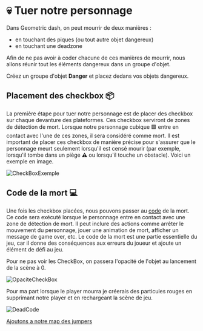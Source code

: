 # 💀 Tuer notre personnage

Dans Geometric dash, on peut mourrir de deux manières : 
 - en touchant des piques (ou tout autre objet dangereux)
 - en touchant une deadzone

Afin de ne pas avoir à coder chacune de ces manières de mourrir, nous allons réunir tout les éléments dangereux dans un groupe d'objet. 

Créez un groupe d'objet **Danger** et placez dedans vos objets dangereux.



## Placement des checkbox 📦
La première étape pour tuer notre personnage est de placer des checkbox sur chaque devanture des plateformes. Ces checkbox serviront de zones de détection de mort. Lorsque notre personnage cubique 🟩 entre en contact avec l'une de ces zones, il sera considéré comme mort. Il est important de placer ces checkbox de manière précise pour s'assurer que le personnage meurt seulement lorsqu'il est censé mourir (par exemple, lorsqu'il tombe dans un piège ⚠️ ou lorsqu'il touche un obstacle).
Voici un exemple en image.

![CheckBoxExemple](Images/CheckBoxExemple.png)

## Code de la mort 💻
Une fois les checkbox placées, nous pouvons passer au [code](https://github.com/g404-code-gaming/GDevelop_Cour/blob/main/%C3%A9v%C3%A8nements.md) de la mort. Ce code sera exécuté lorsque le personnage entre en contact avec une zone de détection de mort. Il peut inclure des actions comme arrêter le mouvement du personnage, jouer une animation de mort, afficher un message de game over, etc. Le code de la mort est une partie essentielle du jeu, car il donne des conséquences aux erreurs du joueur et ajoute un élément de défi au jeu.

Pour ne pas voir les CheckBox, on passera l'opacité de l'objet au lancement de la scène à 0.

![OpaciteCheckBox](Images/OpaciteCheckBox.png)

Pour ma part lorsque le player mourra je créerais des particules rouges en supprimant notre player et en rechargeant la scène de jeu.

![DeadCode](Images/DeadCode.png)

[Ajoutons a notre map des jumpers](https://github.com/g404-code-gaming/GeometryDash_CodeGaming/blob/main/Création-Du-Jeu/04_Jumper.md)
